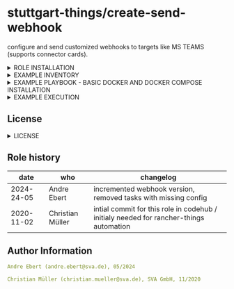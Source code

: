 stuttgart-things/create-send-webhook
=======================================

configure and send customized webhooks to targets like MS TEAMS (supports connector cards).

<details><summary>ROLE INSTALLATION</summary>

installs role and all of it's dependencies w/:

```bash
cat <<EOF > /tmp/requirements.yaml
roles:
- src: https://github.com/stuttgart-things/create-send-webhook.git
  scm: git
collections:
- name: community.general
  version: 8.6.0
EOF

ansible-galaxy install -r /tmp/requirements.yaml --force
ansible-galaxy collection install -r /tmp/requirements.yaml -f
rm -rf /tmp/requirements.yaml
```

</details>

<details><summary>EXAMPLE INVENTORY</summary>

```bash
cat <<EOF > inventory
[appserver]
1.2.3.4 ansible_user=sthings
EOF
```

</details>

<details><summary>EXAMPLE PLAYBOOK - BASIC DOCKER AND DOCKER COMPOSE INSTALLATION</summary>

```yaml
---
- hosts: "{{ target_host | default('localhost') }}"

  vars:
    summary_text: "App notification text"
    msteams_url: "https://outlook.office.com/webhook/GUID/IncomingWebhook/GUID/GUID"
    card_title: "title for connector card"
    act_image: "https://.../.jpg"
    act_title: "activity title"
    act_subtitle: "activity subtitle"
    act_text: "activity text"
    link_name: "text for link"
    link_url: "http://..."

  roles:
    - create-send-webhook
```

</details>

<details><summary>EXAMPLE EXECUTION</summary>

```bash
ansible-playbook create-send-webhook.yaml -vv
```

</details>


## License
<details><summary>LICENSE</summary>

Copyright 2020 patrick hermann.

Licensed under the Apache License, Version 2.0 (the "License");
you may not use this file except in compliance with the License.
You may obtain a copy of the License at

    http://www.apache.org/licenses/LICENSE-2.0

Unless required by applicable law or agreed to in writing, software
distributed under the License is distributed on an "AS IS" BASIS,
WITHOUT WARRANTIES OR CONDITIONS OF ANY KIND, either express or implied.
See the License for the specific language governing permissions and
limitations under the License.
</details>

Role history
----------------
| date  | who | changelog |
|---|---|---|
|2024-24-05  | Andre Ebert | incremented webhook version, removed tasks with missing config
|2020-11-02  | Christian Müller | intial commit for this role in codehub / initialy needed for rancher-things automation



Author Information
------------------

```yaml
Andre Ebert (andre.ebert@sva.de), 05/2024

Christian Müller (christian.mueller@sva.de), SVA GmbH, 11/2020
```
